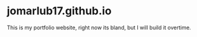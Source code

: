 # jomarlub17.github.io

This is my portfolio website, right now its bland, but I will build it overtime.
